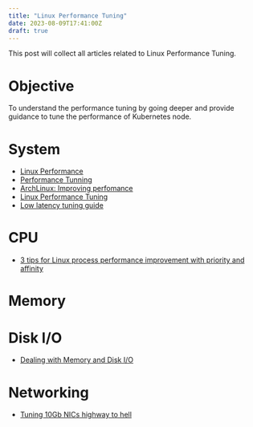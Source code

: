 ```yaml
---
title: "Linux Performance Tuning"
date: 2023-08-09T17:41:00Z
draft: true
---
```


This post will collect all articles related to Linux Performance Tuning.

# Objective

To understand the performance tuning by going deeper and provide guidance to
tune the performance of Kubernetes node.

# System
- [Linux Performance](https://www.brendangregg.com/linuxperf.html)
- [Performance
  Tunning](https://cromwell-intl.com/open-source/performance-tuning/)
- [ArchLinux: Improving
  perfomance](https://wiki.archlinux.org/title/improving_performance)
- [Linux Performance
  Tuning](https://www.linkedin.com/pulse/linux-performance-tuning-reza-bojnordi/)
- [Low latency tuning guide](https://rigtorp.se/)

# CPU
- [3 tips for Linux process performance improvement with priority and
  affinity](https://www.redhat.com/sysadmin/tune-linux-tips)

# Memory

# Disk I/O
- [Dealing with Memory and Disk
  I/O](https://www.yugabyte.com/blog/linux-performance-tuning-memory-disk-io/)

# Networking

- [Tuning 10Gb NICs highway to
  hell](https://darksideclouds.wordpress.com/2016/10/10/tuning-10gb-nics-highway-to-hell/)
